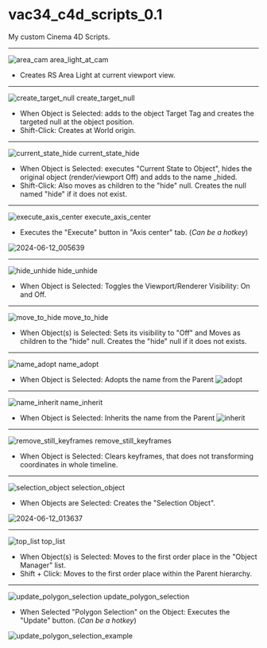 # vac34_c4d_scripts_0.1
My custom Cinema 4D Scripts.

---
![area_cam](https://github.com/vacterro/vac34_c4d_scripts/assets/143219053/04f924b5-4e75-4920-bc5f-c838b4609e53)
area_light_at_cam
- Creates RS Area Light at current viewport view.

---

![create_target_null](https://github.com/vacterro/vac34_c4d_scripts/assets/143219053/5bb6e60c-3d79-42b8-a7a2-a334aeb6770c)
create_target_null
- When Object is Selected: adds to the object Target Tag and creates the targeted null at the object position.
- Shift-Click: Creates at World origin.

---

![current_state_hide](https://github.com/vacterro/vac34_c4d_scripts/assets/143219053/5e19a575-eabe-4c2e-8b25-df5c27eaedf0)
current_state_hide

- When Object is Selected: executes "Current State to Object", hides the original object (render/viewport Off) and adds to the name _hided.
- Shift-Click: Also moves as children to the "hide" null. Creates the null named "hide" if it does not exist.

---

![execute_axis_center](https://github.com/vacterro/vac34_c4d_scripts/assets/143219053/4ccb79a5-1729-410a-9a3d-e5c3c6fd6b7c)
execute_axis_center

- Executes the "Execute" button in "Axis center" tab. (_Can be a hotkey_)

![2024-06-12_005639](https://github.com/vacterro/vac34_c4d_scripts/assets/143219053/c5384a2a-0931-4560-8cc5-ed038d899cb9)

---

![hide_unhide](https://github.com/vacterro/vac34_c4d_scripts/assets/143219053/bdc2e437-390d-44f1-a4b3-ac6ebe30f646)
hide_unhide

- When Object is Selected: Toggles the Viewport/Renderer Visibility: On and Off.

---

![move_to_hide](https://github.com/vacterro/vac34_c4d_scripts/assets/143219053/15a0c149-9c55-4b1e-a41f-cdedba987e4a)
move_to_hide

- When Object(s) is Selected: Sets its visibility to "Off" and Moves as children to the "hide" null. Creates the "hide" null if it does not exists.

---

![name_adopt](https://github.com/vacterro/vac34_c4d_scripts/assets/143219053/a23fc9fc-e33d-42a3-a22e-7b5e52feae70)
name_adopt

- When Object is Selected: Adopts the name from the Parent
![adopt](https://github.com/vacterro/vac34_c4d_scripts/assets/143219053/63c6f0bc-b1c1-4128-850d-1df47324e1dd)

---

![name_inherit](https://github.com/vacterro/vac34_c4d_scripts/assets/143219053/89ef3150-9100-4506-8fc9-8cabb634a18f)
name_inherit

- When Object is Selected: Inherits the name from the Parent
![inherit](https://github.com/vacterro/vac34_c4d_scripts/assets/143219053/a4167067-6a2a-402b-bc17-8d8d9bba0a95)

---

![remove_still_keyframes](https://github.com/vacterro/vac34_c4d_scripts/assets/143219053/1d027f80-ff0d-408f-aa82-67e4dad940ae)
remove_still_keyframes

- When Object is Selected: Clears keyframes, that does not transforming coordinates in whole timeline.

---

![selection_object](https://github.com/vacterro/vac34_c4d_scripts/assets/143219053/04e5c721-c9c2-46fd-ba48-12c9fb55a574)
selection_object

- When Objects are Selected: Creates the "Selection Object".

![2024-06-12_013637](https://github.com/vacterro/vac34_c4d_scripts/assets/143219053/708f26f7-de84-4c37-a1dd-d20161582a8d)

---

![top_list](https://github.com/vacterro/vac34_c4d_scripts/assets/143219053/46cd14fe-de60-4e38-8dad-3bb5a435ad2e)
top_list

- When Object(s) is Selected: Moves to the first order place in the "Object Manager" list.
- Shift + Click: Moves to the first order place within the Parent hierarchy.

---

![update_polygon_selection](https://github.com/vacterro/vac34_c4d_scripts/assets/143219053/01cfdced-5b50-485b-b028-3b91baabb93f)
update_polygon_selection

- When Selected "Polygon Selection" on the Object: Executes the "Update" button. (_Can be a hotkey_)

![update_polygon_selection_example](https://github.com/vacterro/vac34_c4d_scripts/assets/143219053/5ba1dd9e-3069-45ea-811c-0a0d6e3cec5d)
